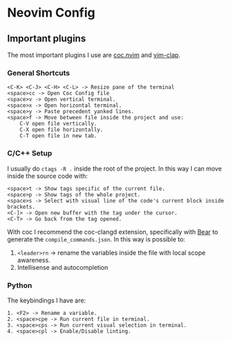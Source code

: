 # Neovim Config

## Important plugins

The most important plugins I use are [coc.nvim](https://github.com/neoclide/coc.nvim)
and [vim-clap](https://github.com/liuchengxu/vim-clap).

### General Shortcuts

```
<C-K> <C-J> <C-H> <C-L> -> Resize pane of the terminal
<space>cc -> Open Coc Config file
<space>v -> Open vertical terminal.
<space>x -> Open horizontal terminal.
<space>y -> Paste precedent yanked lines.
<space>f -> Move between file inside the project and use:
	C-V open file vertically.
	C-X open file horizontally.
	C-T open file in new tab.
```

### C/C++ Setup

I usually do `ctags -R .` inside the root of the project. In this way I can move
inside the source code with:

```
<space>t -> Show tags specific of the current file.
<space>p -> Show tags of the whole project.
<space>s -> Select with visual line of the code's current block inside brackets.
<C-]> -> Open new buffer with the tag under the cursor.
<C-T> -> Go back from the tag opened.
```

With coc I recommend the coc-clangd extension, specifically with [Bear](https://github.com/rizsotto/Bear)
to generate the `compile_commands.json`.
In this way is possible to:

1. `<leader>rn` -> rename the variables inside the file with local scope awareness.
2. Intellisense and autocompletion

### Python

The keybindings I have are:

```
1. <F2> -> Rename a variable.
2. <space>cpe -> Run current file in terminal.
3. <space>cps -> Run current visual selection in terminal.
4. <space>cpl -> Enable/Disable linting.
```
